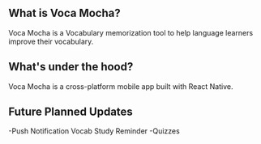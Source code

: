 ## What is Voca Mocha?

Voca Mocha is a Vocabulary memorization tool to help language learners improve their vocabulary.

## What's under the hood?

Voca Mocha is a cross-platform mobile app built with React Native.

## Future Planned Updates

-Push Notification Vocab Study Reminder
-Quizzes
